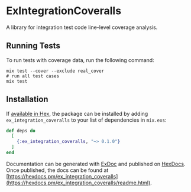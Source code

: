 # ExIntegrationCoveralls

A library for integration test code line-level coverage analysis.

## Running Tests

To run tests with coverage data, run the following command:

```shell
mix test --cover --exclude real_cover
# run all test cases
mix test
```

## Installation

If [available in Hex](https://hex.pm/docs/publish), the package can be installed
by adding `ex_integration_coveralls` to your list of dependencies in `mix.exs`:

```elixir
def deps do
  [
    {:ex_integration_coveralls, "~> 0.1.0"}
  ]
end
```

Documentation can be generated with [ExDoc](https://github.com/elixir-lang/ex_doc)
and published on [HexDocs](https://hexdocs.pm). Once published, the docs can
be found at [https://hexdocs.pm/ex_integration_coveralls](https://hexdocs.pm/ex_integration_coveralls/readme.html).

